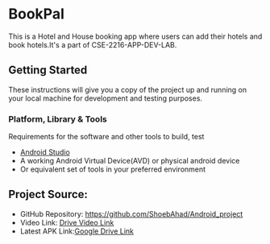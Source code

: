 # BookPal
This is a Hotel and House booking app where users can add their hotels and book hotels.It's a part of CSE-2216-APP-DEV-LAB.

## Getting Started
These instructions will give you a copy of the project up and running on
your local machine for development and testing purposes.

### Platform, Library & Tools

Requirements for the software and other tools to build, test 
- [Android Studio](https://developer.android.com/studio)
- A working Android Virtual Device(AVD) or physical android device 
- Or equivalent set of tools in your preferred environment
  


## Project Source:
 - GitHub Repository: https://github.com/ShoebAhad/Android_project  
 - Video Link: [Drive Video Link](https://drive.google.com/file/d/1EoW-RXHJrIiPpe0RMpqDrxylfvZCUCiS/view)    
 - Latest APK Link:[Google Drive Link](https://drive.google.com/drive/folders/1RQ8_PUhvmIKkE_0zkT9ipduyoUMI8ZyY)
